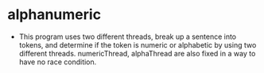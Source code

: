 # alphanumeric
* This program uses two different threads, break up a sentence into tokens, and determine if the token is numeric or alphabetic by using two different threads. numericThread, alphaThread are also fixed in a way to have no race condition. 

